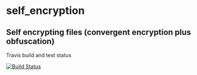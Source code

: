 # self_encryption

## Self encrypting files (convergent encryption plus obfuscation)




Travis build and test status

[![Build Status](https://travis-ci.org/dirvine/self_encryption.svg?branch=master)](https://travis-ci.org/dirvine/self_encryption)
